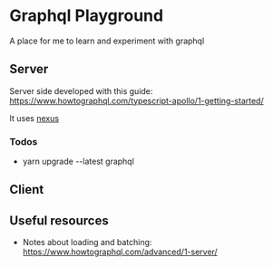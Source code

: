 # Graphql Playground

A place for me to learn and experiment with graphql

## Server

Server side developed with this guide: https://www.howtographql.com/typescript-apollo/1-getting-started/

It uses [nexus](https://github.com/graphql-nexus/nexus)

### Todos

- yarn upgrade --latest graphql


## Client


## Useful resources

- Notes about loading and batching: https://www.howtographql.com/advanced/1-server/